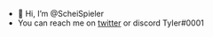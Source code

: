- 👋 Hi, I’m @ScheiSpieler
- You can reach me on [twitter](https://twitter.com/RaffleBotter) or discord TyIer#0001
